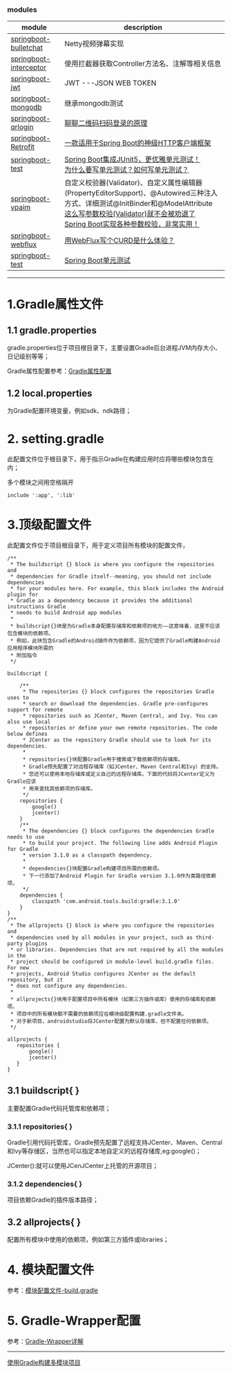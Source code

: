 ### modules

| module | description                                                                                                                                                                                                                                                              |
| ----------------- |--------------------------------------------------------------------------------------------------------------------------------------------------------------------------------------------------------------------------------------------------------------------------|
| [springboot-bulletchat](https://github.com/xmxe/springboot-gradle/tree/master/springboot-bulletchat) | Netty视频弹幕实现   |
| [springboot-interceptor](https://github.com/xmxe/springboot-gradle/tree/master/springboot-interceptor) | 使用拦截器获取Controller方法名、注解等相关信息 |
| [springboot-jwt](https://github.com/xmxe/springboot-gradle/tree/master/springboot-jwt) | JWT ---JSON WEB TOKEN |
| [springboot-mongodb](https://github.com/xmxe/springboot-gradle/tree/master/springboot-mongodb) | 继承mongodb测试  |
| [springboot-qrlogin](https://github.com/xmxe/springboot-gradle/tree/master/springboot-qrlogin) | [聊聊二维码扫码登录的原理](https://mp.weixin.qq.com/s/d-xV8RN18wXPPwhZqUZLew)  |
| [springboot-Retrofit](https://github.com/xmxe/springboot-gradle/tree/master/springboot-Retrofit) | [一款适用于Spring Boot的神级HTTP客户端框架](https://mp.weixin.qq.com/s/kN3B1W6pNsTrxJJ0DLtbgQ)  |
| [springboot-test](https://github.com/xmxe/springboot-gradle/tree/master/springboot-test) | [Spring Boot集成JUnit5，更优雅单元测试！](https://mp.weixin.qq.com/s/cWUdtoKxlQ-20bKn09F3tw) <br /> [为什么要写单元测试？如何写单元测试？](https://mp.weixin.qq.com/s/aHQTuIQ90U7zXWuQyTaZiw) |
| [springboot-vpaim](https://github.com/xmxe/springboot-gradle/tree/master/springboot-vpaim) | 自定义校验器(Validator)、自定义属性编辑器(PropertyEditorSupport)、@Autowired三种注入方式、详细测试@InitBinder和@ModelAttribute <br />[这么写参数校验(Validator)就不会被劝退了](https://mp.weixin.qq.com/s/zm_jZuzAlc-JcqAQLTv7jQ)<br />[Spring Boot实现各种参数校验，非常实用！](https://mp.weixin.qq.com/s/AfNNzLoIeu7YpQhRKlqNzg) |
| [springboot-webflux](https://github.com/xmxe/springboot-gradle/tree/master/springboot-webflux)  | [用WebFlux写个CURD是什么体验？](https://mp.weixin.qq.com/s/Bdda3n-o4-IhZjJPg80nVg) |
| [springboot-test](https://github.com/xmxe/springboot-gradle/tree/master/springboot-test) | [Spring Boot单元测试](https://mp.weixin.qq.com/s/_H_LjtgNU3rCAVw7YJxEEw) |


---

# 1.Gradle属性文件

## 1.1 gradle.properties

gradle.properties位于项目根目录下，主要设置Gradle后台进程JVM内存大小、日记级别等等；

Gradle属性配置参考：[Gradle属性配置](https://docs.gradle.org/current/userguide/build_environment.html#sec:gradle_configuration_properties)

## 1.2 local.properties

为Gradle配置环境变量，例如sdk、ndk路径；


# 2. setting.gradle

此配置文件位于根目录下，用于指示Gradle在构建应用时应将哪些模块包含在内；

多个模块之间用空格隔开

```
include ':app', ':lib'
```

# 3.顶级配置文件

此配置文件位于项目根目录下，用于定义项目所有模块的配置文件，

```
/**
 * The buildscript {} block is where you configure the repositories and
 * dependencies for Gradle itself--meaning, you should not include dependencies
 * for your modules here. For example, this block includes the Android plugin for
 * Gradle as a dependency because it provides the additional instructions Gradle
 * needs to build Android app modules
 *
 * buildscript{}块是为Gradle本身配置存储库和依赖项的地方——这意味着，这里不应该包含模块的依赖项。
 * 例如，此块包含Gradle的Android插件作为依赖项，因为它提供了Gradle构建Android应用程序模块所需的
 * 附加指令
 */

buildscript {

    /**
     * The repositories {} block configures the repositories Gradle uses to
     * search or download the dependencies. Gradle pre-configures support for remote
     * repositories such as JCenter, Maven Central, and Ivy. You can also use local
     * repositories or define your own remote repositories. The code below defines
     * JCenter as the repository Gradle should use to look for its dependencies.
     *
     * repositories{}块配置Gradle用于搜索或下载依赖项的存储库。
     * Gradle预先配置了对远程存储库（如JCenter、Maven Central和Ivy）的支持。
     * 您还可以使用本地存储库或定义自己的远程存储库。下面的代码将JCenter定义为Gradle应该
     * 用来查找其依赖项的存储库。
     */
    repositories {
        google()
        jcenter()
    }
    /**
     * The dependencies {} block configures the dependencies Gradle needs to use
     * to build your project. The following line adds Android Plugin for Gradle
     * version 3.1.0 as a classpath dependency.
     * 
     * dependencies{}块配置Gradle构建项目所需的依赖项。
     * 下一行添加了Android Plugin for Gradle version 3.1.0作为类路径依赖项。
     */
    dependencies {
        classpath 'com.android.tools.build:gradle:3.1.0'
    }
}
/**
 * The allprojects {} block is where you configure the repositories and
 * dependencies used by all modules in your project, such as third-party plugins
 * or libraries. Dependencies that are not required by all the modules in the
 * project should be configured in module-level build.gradle files. For new
 * projects, Android Studio configures JCenter as the default repository, but it
 * does not configure any dependencies.
 * 
 * allprojects{}块用于配置项目中所有模块（如第三方插件或库）使用的存储库和依赖项。
 * 项目中的所有模块都不需要的依赖项应在模块级配置构建.gradle文件夹。
 * 对于新项目，androidstudio将JCenter配置为默认存储库，但不配置任何依赖项。
 */
 
allprojects {
   repositories {
       google()
       jcenter()
   }
}
```

## 3.1 buildscript{ }

主要配置Gradle代码托管库和依赖项；

### 3.1.1 repositories{ }

Gradle引用代码托管库，Gradle预先配置了远程支持JCenter、Maven、Central和lvy等存储区，当然也可以指定本地自定义的远程存储库,eg:google()；

JCenter():就可以使用JCenJCenter上托管的开源项目；

### 3.1.2 dependencies{ }

项目依赖Gradle的插件版本路径；

## 3.2 allprojects{ }

配置所有模块中使用的依赖项，例如第三方插件或libraries；

# 4. 模块配置文件

参考：[模块配置文件-build.gradle](https://blog.csdn.net/niuba123456/article/details/81074171)

# 5. Gradle-Wrapper配置

参考：[Gradle-Wrapper详解](https://blog.csdn.net/niuba123456/article/details/81074340)

------

[使用Gradle构建多模块项目](https://mp.weixin.qq.com/s/pKbGiAesAd9hoq70w3kzvA)